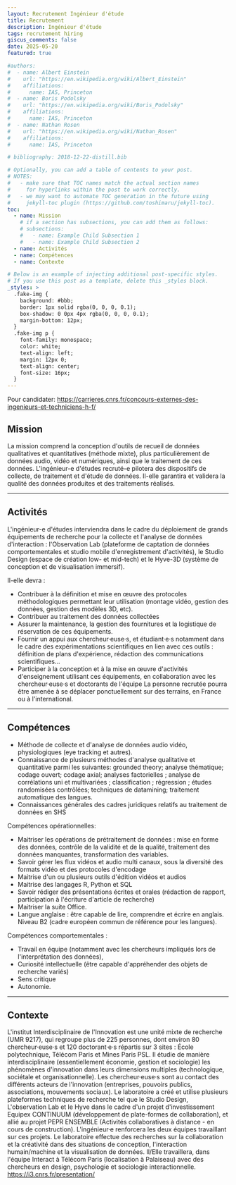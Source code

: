 ```yaml
---
layout: Recrutement Ingénieur d'étude 
title: Recrutement
description: Ingénieur d'étude
tags: recrutement hiring 
giscus_comments: false
date: 2025-05-20
featured: true

#authors:
#  - name: Albert Einstein
#    url: "https://en.wikipedia.org/wiki/Albert_Einstein"
#    affiliations:
#      name: IAS, Princeton
#  - name: Boris Podolsky
#    url: "https://en.wikipedia.org/wiki/Boris_Podolsky"
#    affiliations:
#      name: IAS, Princeton
#  - name: Nathan Rosen
#    url: "https://en.wikipedia.org/wiki/Nathan_Rosen"
#    affiliations:
#      name: IAS, Princeton

# bibliography: 2018-12-22-distill.bib

# Optionally, you can add a table of contents to your post.
# NOTES:
#   - make sure that TOC names match the actual section names
#     for hyperlinks within the post to work correctly.
#   - we may want to automate TOC generation in the future using
#     jekyll-toc plugin (https://github.com/toshimaru/jekyll-toc).
toc:
  - name: Mission
    # if a section has subsections, you can add them as follows:
    # subsections:
    #   - name: Example Child Subsection 1
    #   - name: Example Child Subsection 2
  - name: Activités
  - name: Compétences
  - name: Contexte

# Below is an example of injecting additional post-specific styles.
# If you use this post as a template, delete this _styles block.
_styles: >
  .fake-img {
    background: #bbb;
    border: 1px solid rgba(0, 0, 0, 0.1);
    box-shadow: 0 0px 4px rgba(0, 0, 0, 0.1);
    margin-bottom: 12px;
  }
  .fake-img p {
    font-family: monospace;
    color: white;
    text-align: left;
    margin: 12px 0;
    text-align: center;
    font-size: 16px;
  }
---
```


Pour candidater: https://carrieres.cnrs.fr/concours-externes-des-ingenieurs-et-techniciens-h-f/

## Mission 

La mission comprend la conception d'outils de recueil de données qualitatives et quantitatives (méthode mixte), plus particulièrement de données audio, vidéo et numériques, ainsi que le traitement de ces données. L'ingénieur-e d'études recruté-e pilotera des dispositifs de collecte, de traitement et d'étude de données.  Il-elle garantira et validera la qualité des données produites et des traitements réalisés.

---

## Activités 

L'ingénieur-e d'études interviendra dans le cadre du déploiement de grands équipements de recherche pour la collecte et l'analyse de données d'interaction : l'Observation Lab (plateforme de captation de données comportementales et studio mobile d'enregistrement d'activités), le Studio Design (espace de création low- et mid-tech) et le Hyve-3D (système de conception et de visualisation immersif).
 
Il-elle devra :
- Contribuer à la définition et mise en œuvre des protocoles méthodologiques permettant leur utilisation (montage vidéo, gestion des données, gestion des modèles 3D, etc).
- Contribuer au traitement des données collectées
- Assurer la maintenance, la gestion des fournitures et la logistique de réservation de ces équipements.
- Fournir un appui aux chercheur·euse·s, et étudiant·e·s notamment dans le cadre des expérimentations scientifiques en lien avec ces outils : définition de plans d'expérience, rédaction des communications scientifiques...
- Participer à la conception et à la mise en œuvre d'activités d'enseignement utilisant ces équipements, en collaboration avec les chercheur·euse·s et doctorants de l'équipe 
La personne recrutée pourra être amenée à se déplacer ponctuellement sur des
terrains, en France ou à l'international.


---

## Compétences 

- Méthode de collecte et d'analyse de données audio vidéo, physiologiques (eye tracking et autres).
- Connaissance de plusieurs méthodes d'analyse qualitative et quantitative parmi les suivantes: grounded theory; analyse thématique; codage ouvert; codage axial; analyses factorielles ; analyse de corrélations uni et multivariées ; classification ; régression ; études randomisées contrôlées; techniques de datamining; traitement automatique des langues.
- Connaissances générales des cadres juridiques relatifs au traitement de données en SHS

Compétences opérationnelles:
- Maitriser les opérations de prétraitement de données : mise en forme des données, contrôle de la validité et de la qualité, traitement des données manquantes, transformation des variables.
- Savoir gérer les flux vidéos et audio multi canaux, sous la diversité des formats vidéo et des protocoles d'encodage 
- Maitrise d'un ou plusieurs outils d'édition vidéos et audios
- Maitrise des langages R, Python et SQL
- Savoir rédiger des présentations écrites et orales (rédaction de rapport,
participation à l'écriture d'article de recherche)
- Maitriser la suite Office.
- Langue anglaise : être capable de lire, comprendre et écrire en anglais. Niveau
B2 (cadre européen commun de référence pour les langues).

Compétences comportementales :
- Travail en équipe (notamment avec les chercheurs impliqués lors de l'interprétation des données),
- Curiosité intellectuelle (être capable d'appréhender des objets de recherche
variés)
- Sens critique
- Autonomie.

---

## Contexte 

L'institut Interdisciplinaire de l'Innovation est une unité mixte de recherche (UMR 9217), qui regroupe plus de 225 personnes, dont environ 80 chercheur·euse·s et 120 doctorant·e·s répartis sur 3 sites : École polytechnique, Télécom Paris et Mines Paris PSL. Il étudie de manière interdisciplinaire (essentiellement économie, gestion et sociologie) les phénomènes d'innovation dans leurs dimensions multiples (technologique, sociétale et organisationnelle). Les chercheur·euse·s sont au contact des différents acteurs de l'innovation (entreprises, pouvoirs publics, associations, mouvements sociaux).
Le laboratoire a créé et utilise plusieurs plateformes techniques de recherche tel que le Studio Design, L'observation Lab et le Hyve dans le cadre d'un projet d'investissement Equipex CONTINUUM (développement de plate-formes de collaboration), et allié au projet PEPR ENSEMBLE (Activités collaboratives à distance - en cours de construction). L'ingénieur·e renforcera les deux équipes travaillant sur ces projets.
Le laboratoire effectue des recherches sur la collaboration et la créativité dans des situations de conception, l'interaction humain/machine et la visualisation de données. Il/Elle travaillera, dans l'équipe Interact à Télécom Paris (localisation à Palaiseau) avec des chercheurs en design, psychologie et sociologie interactionnelle.
https://i3.cnrs.fr/presentation/
 
